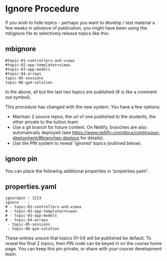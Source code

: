 # Ignore Procedure

If you wish to hide topics - perhaps you want to develop / test material a few weeks in advance of publication, you might have been using the mbignore file to selectively release topics like this:

## mbignore
~~~
#topic-01-controllers-and-views
#topic-02-app-templates+views
#topic-03-app-models
#topic-04-arrays
topic-05-sessions
topic-06-gym-solution
~~~

In the above, all but the last two topics are published (# is like a comment out symbol).

This procedure has changed with the new system. You have a few options:

- Maintain 2 source repos, the url of one published to the students, the other private to the tuition team
- Use a git branch for future content. On Netlify, branches are also automatically deployed (see https://www.netlify.com/docs/continuous-deployment/#branches-deploys for details).
- Use the PIN system to reveal 'ignored' topics (outlined below).

## ignore pin

You can place the following additional properties in 'properties.yaml':


## properties.yaml

~~~
ignorepin : 1213
ignore    :
# - topic-01-controllers-and-views
# - topic-02-app-templates+views
# - topic-03-app-models
# - topic-04-arrays
 - topic-05-sessions
 - topic-06-gym-solution
~~~

These entries unsure that topics 01-04 will be published be default. To reveal the final 2 topics, then PIN code can be keyed in on the course home page. You can keep this pin private, or share with your course development team.